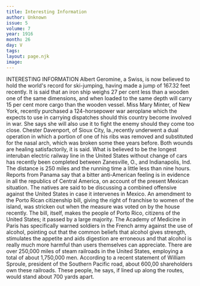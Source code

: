 ```yaml
---
title: Interesting Information
author: Unknown
issue: 5
volume: 7
year: 1916
month: 26
day: V
tags:
layout: page.njk
image:
---
```

INTERESTING INFORMATION       Albert Geromine, a Swiss, is now believed to hold the world's record for ski-jumping, having made a jump of 167.32 feet recently.        It is said that an iron ship weighs 27 per cent less than a wooden one of the same dimensions, and when loaded to the same depth will carry 15 per cent more cargo than the wooden vessel.       Miss Mary Minter, of New York, recently purchased a 124-horsepower war aeroplane which the expects to use in carrying dispatches should this country become involved in war. She says she will also use it to fight the enemy should they come too close.       Chester Davenport, of Sioux City, Ia.,recently underwent a dual operation in which a portion of one of his ribs was removed and substituted for the nasal arch, which was broken some thee years before. Both wounds are healing satisfactorily, it is said.        What is believed to be the longest interuban electric railway line in the United States without change of cars has recently been completed between Zanesville, O., and Indianapolis, Ind. The distance is 250 miles and the running time a little less than nine hours.       Reports from Panama say that a bitter anti-American feeling is in evidence in all the republics of Central America, on account of the present Mexican situation. The natives are said to be discussing a combined offensive against the United States in case it intervenes in Mexico.       An amendment to the Porto Rican citizenship bill, giving the right of franchise to women of the island, was stricken out when the measure was voted on by the house recently. The bill, itself, makes the people of Porto Rico, citizens of the United States; it passed by a large majority.       The Academy of Medicine in Paris has specifically warned soldiers in the French army against the use of alcohol, pointing out that the common beliefs that alcohol gives strength, stimulates the appetite and aids digestion are erroneous and that alcohol is really much more harmful than users themselves can appreciate.       There are over 250,000 miles of steam railroads in the United States, employing a total of about 1,750,000 men. According to a recent statement of William Sproule, president of the Southern Pacific road, about 600,00 shareholders own these railroads. These people, he says, if lined up along the routes, would stand about 700 yards apart.    


